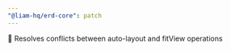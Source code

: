 ```yaml
---
"@liam-hq/erd-core": patch
---
```


🐛 Resolves conflicts between auto-layout and fitView operations
